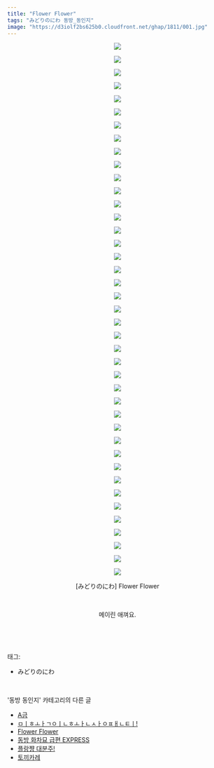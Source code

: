 ```yaml
---
title: "Flower Flower"
tags: "みどりのにわ 동방_동인지"
image: "https://d3iolf2bs625b0.cloudfront.net/ghap/1811/001.jpg"
---
```

<div class="article">
<p style="text-align: center; clear: none; float: none;"><img src="{{ site.imgserver3 }}/ghap/1811/001.jpg"/></p>
<p style="text-align: center; clear: none; float: none;"><img src="{{ site.imgserver3 }}/ghap/1811/002.jpg"/></p>
<p style="text-align: center; clear: none; float: none;"><img src="{{ site.imgserver3 }}/ghap/1811/003.jpg"/></p>
<p style="text-align: center; clear: none; float: none;"><img src="{{ site.imgserver3 }}/ghap/1811/004.jpg"/></p>
<p style="text-align: center; clear: none; float: none;"><img src="{{ site.imgserver3 }}/ghap/1811/005.jpg"/></p>
<p style="text-align: center; clear: none; float: none;"><img src="{{ site.imgserver3 }}/ghap/1811/006.jpg"/></p>
<p style="text-align: center; clear: none; float: none;"><img src="{{ site.imgserver3 }}/ghap/1811/007.jpg"/></p>
<p style="text-align: center; clear: none; float: none;"><img src="{{ site.imgserver3 }}/ghap/1811/008.jpg"/></p>
<p style="text-align: center; clear: none; float: none;"><img src="{{ site.imgserver3 }}/ghap/1811/009.jpg"/></p>
<p style="text-align: center; clear: none; float: none;"><img src="{{ site.imgserver3 }}/ghap/1811/010.jpg"/></p>
<p style="text-align: center; clear: none; float: none;"><img src="{{ site.imgserver3 }}/ghap/1811/011.jpg"/></p>
<p style="text-align: center; clear: none; float: none;"><img src="{{ site.imgserver3 }}/ghap/1811/012.jpg"/></p>
<p style="text-align: center; clear: none; float: none;"><img src="{{ site.imgserver3 }}/ghap/1811/013.jpg"/></p>
<p style="text-align: center; clear: none; float: none;"><img src="{{ site.imgserver3 }}/ghap/1811/014.jpg"/></p>
<p style="text-align: center; clear: none; float: none;"><img src="{{ site.imgserver3 }}/ghap/1811/015.jpg"/></p>
<p style="text-align: center; clear: none; float: none;"><img src="{{ site.imgserver3 }}/ghap/1811/016.jpg"/></p>
<p style="text-align: center; clear: none; float: none;"><img src="{{ site.imgserver3 }}/ghap/1811/017.jpg"/></p>
<p style="text-align: center; clear: none; float: none;"><img src="{{ site.imgserver3 }}/ghap/1811/018.jpg"/></p>
<p style="text-align: center; clear: none; float: none;"><img src="{{ site.imgserver3 }}/ghap/1811/019.jpg"/></p>
<p style="text-align: center; clear: none; float: none;"><img src="{{ site.imgserver3 }}/ghap/1811/020.jpg"/></p>
<p style="text-align: center; clear: none; float: none;"><img src="{{ site.imgserver3 }}/ghap/1811/021.jpg"/></p>
<p style="text-align: center; clear: none; float: none;"><img src="{{ site.imgserver3 }}/ghap/1811/022.jpg"/></p>
<p style="text-align: center; clear: none; float: none;"><img src="{{ site.imgserver3 }}/ghap/1811/023.jpg"/></p>
<p style="text-align: center; clear: none; float: none;"><img src="{{ site.imgserver3 }}/ghap/1811/024.jpg"/></p>
<p style="text-align: center; clear: none; float: none;"><img src="{{ site.imgserver3 }}/ghap/1811/025.jpg"/></p>
<p style="text-align: center; clear: none; float: none;"><img src="{{ site.imgserver3 }}/ghap/1811/026.jpg"/></p>
<p style="text-align: center; clear: none; float: none;"><img src="{{ site.imgserver3 }}/ghap/1811/027.jpg"/></p>
<p style="text-align: center; clear: none; float: none;"><img src="{{ site.imgserver3 }}/ghap/1811/028.jpg"/></p>
<p style="text-align: center; clear: none; float: none;"><img src="{{ site.imgserver3 }}/ghap/1811/029.jpg"/></p>
<p style="text-align: center; clear: none; float: none;"><img src="{{ site.imgserver3 }}/ghap/1811/030.jpg"/></p>
<p style="text-align: center; clear: none; float: none;"><img src="{{ site.imgserver3 }}/ghap/1811/031.jpg"/></p>
<p style="text-align: center; clear: none; float: none;"><img src="{{ site.imgserver3 }}/ghap/1811/032.jpg"/></p>
<p style="text-align: center; clear: none; float: none;"><img src="{{ site.imgserver3 }}/ghap/1811/033.jpg"/></p>
<p style="text-align: center; clear: none; float: none;"><img src="{{ site.imgserver3 }}/ghap/1811/034.jpg"/></p>
<p style="text-align: center; clear: none; float: none;"><img src="{{ site.imgserver3 }}/ghap/1811/035.jpg"/></p>
<p style="text-align: center; clear: none; float: none;"><img src="{{ site.imgserver3 }}/ghap/1811/036.jpg"/></p>
<p style="text-align: center; clear: none; float: none;"><img src="{{ site.imgserver3 }}/ghap/1811/037.jpg"/></p>
<p style="text-align: center; clear: none; float: none;"><img src="{{ site.imgserver3 }}/ghap/1811/038.jpg"/></p>
<p style="text-align: center; clear: none; float: none;"><img src="{{ site.imgserver3 }}/ghap/1811/039.jpg"/></p>
<p style="text-align: center; clear: none; float: none;"><img src="{{ site.imgserver3 }}/ghap/1811/040.jpg"/></p>
<p style="text-align: center; clear: none; float: none;"><img src="{{ site.imgserver3 }}/ghap/1811/041.jpg"/></p>
<p style="text-align: center; clear: none; float: none;">[みどりのにわ] Flower Flower</p>
<p style="text-align: center; clear: none; float: none;"><br/></p>
<p style="text-align: center; clear: none; float: none;">메이린 애껴요.</p>
<p><br/></p>
</div><br/>
<div class="tagTrail">
<p>태그: </p>
<ul>
<li>みどりのにわ</li>
</ul>
</div><br/>
<div class="another">
<p>'동방 동인지' 카테고리의 다른 글</p>
<ul>
<li><a href="/ghap_1813">A금</a></li>
<li><a href="/ghap_1812">ㅁㅣㅎㅗㅏㄱㅇㅣㄴㅎㅗㅏㄴㅅㅏㅇㅍㅐㄴㅌㅣ!</a></li>
<li><a href="/ghap_1811">Flower Flower</a></li>
<li><a href="/ghap_1809">동방 화차묘 급편 EXPRESS</a></li>
<li><a href="/ghap_1808">플랑쨩 대분주!</a></li>
<li><a href="/ghap_1807">토끼카레</a></li>
</ul>
</div><br/>
<div class="cb_module cb_fluid">
<div class="cb_wrt cb_profile">
</div><!-- commentList close -->
</div><br/>
